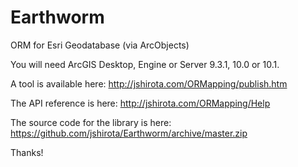Earthworm
=========

ORM for Esri Geodatabase (via ArcObjects)

You will need ArcGIS Desktop, Engine or Server 9.3.1, 10.0 or 10.1.

A tool is available here:
http://jshirota.com/ORMapping/publish.htm

The API reference is here:
http://jshirota.com/ORMapping/Help

The source code for the library is here:
https://github.com/jshirota/Earthworm/archive/master.zip

Thanks!
